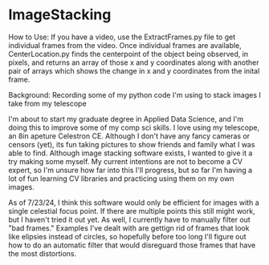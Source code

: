 # ImageStacking
How to Use:
If you have a video, use the ExtractFrames.py file to get individual frames from the video.
Once individual frames are available, CenterLocation.py finds the centerpoint of the object being observed, in pixels, and returns an array of those x and y coordinates along with another pair of arrays which shows the change in x and y coordinates from the inital frame.


Background:
Recording some of my python code I'm using to stack images I take from my telescope

I'm about to start my graduate degree in Applied Data Science, and I'm doing this to improve some of my comp sci skills.
I love using my telescope, an 8in apeture Celestron CE.  Although I don't have any fancy cameras or censors (yet), its fun taking pictures to show friends and family what I was able to find.
Although image stacking software exists, I wanted to give it a try making some myself.
My current intentions are not to become a CV expert, so I'm unsure how far into this I'll progress, but so far I'm having a lot of fun learning CV libraries and practicing using them on my own images.

As of 7/23/24, I think this software would only be efficient for images with a single celestial focus point.  If there are multiple points this still might work, but I haven't tried it out yet.
As well, I currently have to manually filter out "bad frames."  Examples I've dealt with are gettign rid of frames that look like elipsies instead of circles, so hopefully before too long I'll figure out how to do an automatic filter that would disreguard those frames that have the most distortions.

